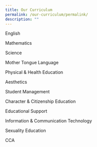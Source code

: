 ```yaml
---
title: Our Curriculum
permalink: /our-curriculum/permalink/
description: ""
---
```

English

Mathematics

Science

Mother Tongue Language

Physical & Health Education

Aesthetics

Student Management

Character & Citizenship Education

Educational Support

Information & Communication Technology

Sexuality Education

CCA